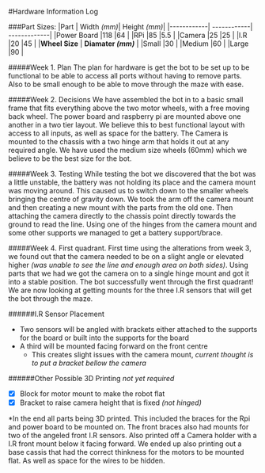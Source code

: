 #Hardware Information Log

###Part Sizes:
|Part        | Width *(mm)*| Height *(mm)*|
|------------| ------------| -------------|
|Power Board |118          |64            |
|RPi         |85           |5.5           |
|Camera      |25           |25            |
|I.R         |20           |45            |
|**Wheel Size**    | **Diamater _(mm)_**  |
|Small       |30          |
|Medium      |60          |
|Large       |90          |


#####Week 1. Plan 
The plan for hardware is get the bot to be set up to be functional to be able to access all ports without having to remove parts. Also to be small enough to be able to move through the maze with ease. 


#####Week 2. Decisions 
We have assembled the bot in to a basic small frame that fits everything above the two motor wheels, with a free moving back wheel. The power board and raspberry pi are mounted above one another in a two tier layout. We believe this to best functional layout with access to all inputs, as well as space for the battery. The Camera is mounted to the chassis with a two hinge arm that holds it out at any required angle. We have used the medium size wheels (60mm) which we believe to be the best size for the bot.


#####Week 3. Testing
While testing the bot we discovered that the bot was a little unstable, the battery was not holding its place and the camera mount was moving around. This caused us to switch down to the smaller wheels bringing the centre of gravity down. We took the arm off the camera mount and then creating a new mount with the parts from the old one. Then attaching the camera directly to the chassis point directly towards the ground to read the line. Using one of the hinges from the camera mount and some other supports we managed to get a battery support/brace. 


#####Week 4. First quadrant. 
First time using the alterations from week 3, we found out that the camera needed to be on a slight angle or elevated higher *(was unable to see the line and enough area on both sides)*. Using parts that we had we got the camera on to a single hinge mount and got it into a stable position. The bot successfully went through the first quadrant! 
We are now looking at getting mounts for the three I.R sensors that will get the bot through the maze. 

######I.R Sensor Placement
* Two sensors will be angled with brackets either attached to the supports for the board or built into the supports for the board
* A third will be mounted facing forward on the front centre
  * This creates slight issues with the camera mount, *current thought is to put a bracket bellow the camera*
 
######Other Possible 3D Printing _not yet required_
- [x] Block for motor mount to make the robot flat
- [x] Bracket to raise camera height that is fixed *(not hinged)*

*In the end all parts being 3D printed. This included the braces for the Rpi and power board to be mounted on. The front braces also had mounts for two of the angeled front I.R sensors. Also printed off a Camera holder with a I.R front mount below it facing forward. We ended up also printing out a base cassis that had the correct thinkness for the motors to be mounted flat. As well as space for the wires to be hidden. 


